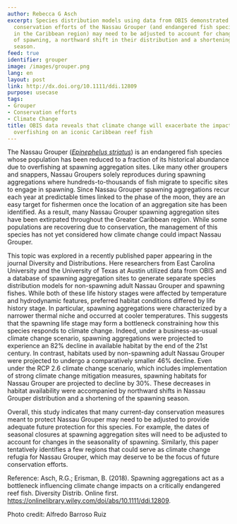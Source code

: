 ```yaml
---
author: Rebecca G Asch
excerpt: Species distribution models using data from OBIS demonstrated that future
  conservation efforts of the Nassau Grouper (and endangered fish species occurring
  in the Caribbean region) may need to be adjusted to account for changes in the seasonality
  of spawning, a northward shift in their distribution and a shortening of the spawning
  season.
feed: true
identifier: grouper
image: /images/grouper.png
lang: en
layout: post
link: http://dx.doi.org/10.1111/ddi.12809
purpose: usecase
tags:
- Grouper
- Conservation efforts
- Climate Change
title: OBIS data reveals that climate change will exacerbate the impact of historical
  overfishing on an iconic Caribbean reef fish
---
```


<p>The Nassau Grouper (<a href="http://iobis.org/explore/#/taxon/697330"><i>Epinephelus striatus</i></a>) is an endangered fish species whose population has been reduced to a fraction of its historical abundance due to overfishing at spawning aggregation sites. Like many other groupers and snappers, Nassau Groupers solely reproduces during spawning aggregations where hundreds-to-thousands of fish migrate to specific sites to engage in spawning. Since Nassau Grouper spawning aggregations recur each year at predictable times linked to the phase of the moon, they are an easy target for fishermen once the location of an aggregation site has been identified. As a result, many Nassau Grouper spawning aggregation sites have been extirpated throughout the Greater Caribbean region. While some populations are recovering due to conservation, the management of this species has not yet considered how climate change could impact Nassau Grouper.</p>

This topic was explored in a recently published paper appearing in the journal Diversity and Distributions. Here researchers from East Carolina University and the University of Texas at Austin utilized data from OBIS and a database of spawning aggregation sites to generate separate species distribution models for non-spawning adult Nassau Grouper and spawning fishes.  While both of these life history stages were affected by temperature and hydrodynamic features, preferred habitat conditions differed by life history stage. In particular, spawning aggregations were characterized by a narrower thermal niche and occurred at cooler temperatures. This suggests that the spawning life stage may form a bottleneck constraining how this species responds to climate change. Indeed, under a business-as-usual climate change scenario, spawning aggregations were projected to experience an 82% decline in available habitat by the end of the 21st century. In contrast, habitats used by non-spawning adult Nassau Grouper were projected to undergo a comparatively smaller 46% decline. Even under the RCP 2.6 climate change scenario, which includes implementation of strong climate change mitigation measures, spawning habitats for Nassau Grouper are projected to decline by 30%. These decreases in habitat availability were accompanied by northward shifts in Nassau Grouper distribution and a shortening of the spawning season.</p>

Overall, this study indicates that many current-day conservation measures meant to protect Nassau Grouper may need to be adjusted to provide adequate future protection for this species. For example, the dates of seasonal closures at spawning aggregation sites will need to be adjusted to account for changes in the seasonality of spawning. Similarly, this paper tentatively identifies a few regions that could serve as climate change refugia for Nassau Grouper, which may deserve to be the focus of future conservation efforts.</p>

<p>Reference: Asch, R.G.; Erisman, B. (2018). Spawning aggregations act as a bottleneck influencing climate change impacts on a critically endangered reef fish. Diversity Distrib. Online first. <a href="https://onlinelibrary.wiley.com/doi/abs/10.1111/ddi.12809" target="_blank">https://onlinelibrary.wiley.com/doi/abs/10.1111/ddi.12809</a>.</p>

<p>Photo credit: Alfredo Barroso Ruiz</p>